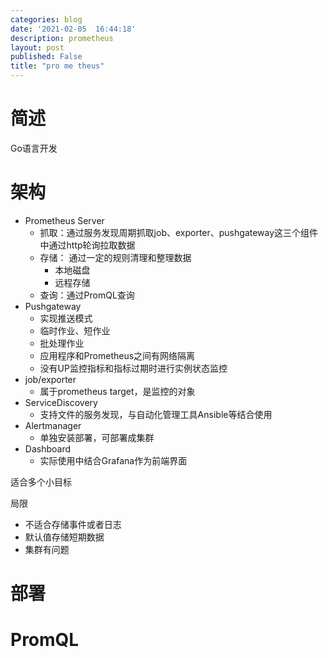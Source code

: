 ```yaml
---
categories: blog
date: '2021-02-05  16:44:18'
description: prometheus
layout: post
published: False
title: "pro me theus"
---
```


# 简述

Go语言开发

# 架构

- Prometheus Server
	- 抓取：通过服务发现周期抓取job、exporter、pushgateway这三个组件中通过http轮询拉取数据
	- 存储： 通过一定的规则清理和整理数据
		- 本地磁盘
		- 远程存储
	- 查询：通过PromQL查询
- Pushgateway
	- 实现推送模式
	- 临时作业、短作业
	- 批处理作业
	- 应用程序和Prometheus之间有网络隔离
	- 没有UP监控指标和指标过期时进行实例状态监控
- job/exporter
	- 属于prometheus target，是监控的对象
- ServiceDiscovery
	- 支持文件的服务发现，与自动化管理工具Ansible等结合使用
- Alertmanager
	- 单独安装部署，可部署成集群
- Dashboard
	- 实际使用中结合Grafana作为前端界面

适合多个小目标

局限
- 不适合存储事件或者日志
- 默认值存储短期数据
- 集群有问题


# 部署

# PromQL
